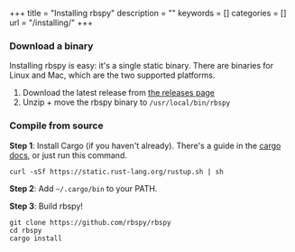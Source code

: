+++
title = "Installing rbspy"
description = ""
keywords = []
categories = []
url = "/installing/"
+++

### Download a binary

Installing rbspy is easy: it's a single static binary. There are binaries for Linux and Mac, which
are the two supported platforms.

1. Download the latest release from [the releases page](https://github.com/rbspy/rbspy/releases)
2. Unzip + move the rbspy binary to `/usr/local/bin/rbspy`

### Compile from source

**Step 1**: Install Cargo (if you haven't already). There's a guide in the [cargo docs](https://doc.rust-lang.org/cargo/getting-started/installation.html), or just run this command.

```
curl -sSf https://static.rust-lang.org/rustup.sh | sh
```

**Step 2**: Add `~/.cargo/bin` to your PATH.

**Step 3**: Build rbspy!

```
git clone https://github.com/rbspy/rbspy
cd rbspy
cargo install
```
